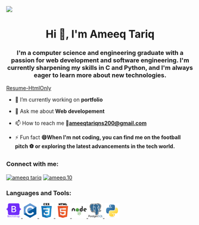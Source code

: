 <img src="https://github.com/Ameeqtariq/Ameeqtariq/assets/161905535/b806f9c6-8849-48be-b412-3bcad6627f24">

<h1 align="center">Hi 👋, I'm Ameeq Tariq</h1>
<h3 align="center">I'm a computer science and engineering graduate with a passion for web development and software engineering. I'm currently sharpening my skills in C and Python, and I'm always eager to learn more about new technologies.</h3>
<a href="https://ameeqtariq.github.io/resume-html-only">Resume-HtmlOnly</a>

- 🔭 I’m currently working on **portfolio**

- 💬 Ask me about **Web developement**

- 📫 How to reach me **📧ameeqtariqns200@gmail.com**

- ⚡ Fun fact **😄When I'm not coding, you can find me on the football pitch ⚽️ or exploring the latest advancements in the tech world.**

<h3 align="left">Connect with me:</h3>
<p align="left">
<a href="https://www.linkedin.com/in/ameeq-tariq-6472312b7" target="blank"><img align="center" src="https://raw.githubusercontent.com/rahuldkjain/github-profile-readme-generator/master/src/images/icons/Social/linked-in-alt.svg" alt="ameeq tariq" height="30" width="40" /></a>
<a href="https://instagram.com/ameeq.10" target="blank"><img align="center" src="https://raw.githubusercontent.com/rahuldkjain/github-profile-readme-generator/master/src/images/icons/Social/instagram.svg" alt="ameeq.10" height="30" width="40" /></a>
</p>

<h3 align="left">Languages and Tools:</h3>
<p align="left"> <a href="https://getbootstrap.com" target="_blank" rel="noreferrer"> <img src="https://raw.githubusercontent.com/devicons/devicon/master/icons/bootstrap/bootstrap-plain-wordmark.svg" alt="bootstrap" width="40" height="40"/> </a> <a href="https://www.cprogramming.com/" target="_blank" rel="noreferrer"> <img src="https://raw.githubusercontent.com/devicons/devicon/master/icons/c/c-original.svg" alt="c" width="40" height="40"/> </a> <a href="https://www.w3schools.com/css/" target="_blank" rel="noreferrer"> <img src="https://raw.githubusercontent.com/devicons/devicon/master/icons/css3/css3-original-wordmark.svg" alt="css3" width="40" height="40"/> </a> <a href="https://www.w3.org/html/" target="_blank" rel="noreferrer"> <img src="https://raw.githubusercontent.com/devicons/devicon/master/icons/html5/html5-original-wordmark.svg" alt="html5" width="40" height="40"/> </a> <a href="https://nodejs.org" target="_blank" rel="noreferrer"> <img src="https://raw.githubusercontent.com/devicons/devicon/master/icons/nodejs/nodejs-original-wordmark.svg" alt="nodejs" width="40" height="40"/> </a> <a href="https://www.postgresql.org" target="_blank" rel="noreferrer"> <img src="https://raw.githubusercontent.com/devicons/devicon/master/icons/postgresql/postgresql-original-wordmark.svg" alt="postgresql" width="40" height="40"/> </a> <a href="https://www.python.org" target="_blank" rel="noreferrer"> <img src="https://raw.githubusercontent.com/devicons/devicon/master/icons/python/python-original.svg" alt="python" width="40" height="40"/> </a> </p>
